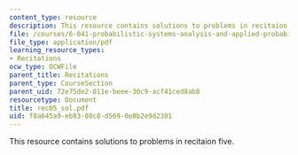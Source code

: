 ```yaml
---
content_type: resource
description: This resource contains solutions to problems in recitaion five.
file: /courses/6-041-probabilistic-systems-analysis-and-applied-probability-spring-2006/f8a645a9eb8308c8d5690e8b2e9d2381_rec05_sol.pdf
file_type: application/pdf
learning_resource_types:
- Recitations
ocw_type: OCWFile
parent_title: Recitations
parent_type: CourseSection
parent_uid: 72e75de2-011e-beee-30c9-acf41ced8ab8
resourcetype: Document
title: rec05_sol.pdf
uid: f8a645a9-eb83-08c8-d569-0e8b2e9d2381
---
```

This resource contains solutions to problems in recitaion five.

